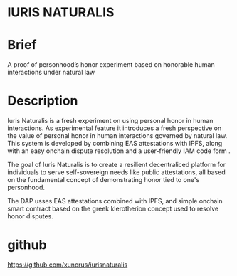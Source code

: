 # IURIS NATURALIS
# Brief
A proof of personhood’s honor experiment based on honorable human interactions under natural law


# Description


Iuris Naturalis  is a fresh experiment on using personal honor in human interactions. As experimental feature it introduces a fresh perspective on the value of personal honor in human interactions governed by natural law.
This system is developed by combining EAS attestations with IPFS, along with an easy onchain dispute resolution and a user-friendly IAM code form . 

The goal of Iuris Naturalis is to create a resilient decentraliced platform for individuals to serve self-sovereign needs like public attestations, all based on the fundamental concept of demonstrating honor tied to one's personhood.

The DAP usses  EAS  attestations combined with IPFS, and simple onchain smart contract based on the greek klerotherion concept used to resolve honor disputes.

# github
https://github.com/xunorus/iurisnaturalis

